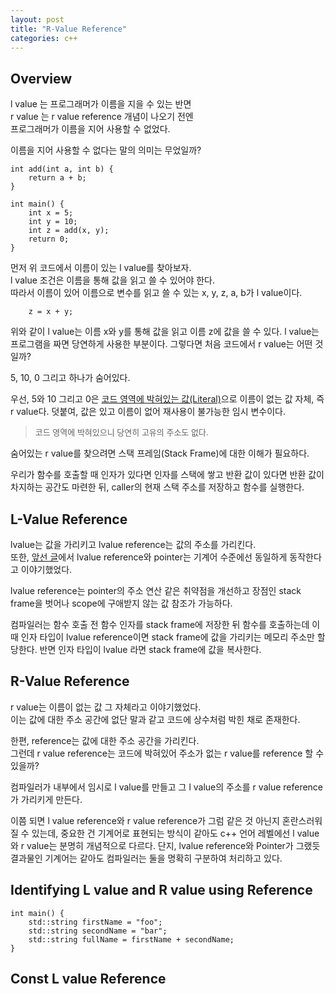 ```yaml
---
layout: post
title: "R-Value Reference"
categories: c++
---
```


## Overview

<!-- begin_excerpt -->

l value 는 프로그래머가 이름을 지을 수 있는 반면 <br>
r value 는 r value reference 개념이 나오기 전엔 <br> 
프로그래머가 이름을 지어 사용할 수 없었다.<br> 

<!-- end_excerpt -->

이름을 지어 사용할 수 없다는 말의 의미는 무었일까?

```
int add(int a, int b) {
    return a + b;
}

int main() {
    int x = 5;
    int y = 10;
    int z = add(x, y);
    return 0;
}
```

먼저 위 코드에서 이름이 있는 l value를 찾아보자. <br> 
l value 조건은 이름을 통해 값을 읽고 쓸 수 있어야 한다. <br> 
따라서 이름이 있어 이름으로 변수를 읽고 쓸 수 있는 x, y, z, a, b가 l value이다.

```
    z = x + y;
```
위와 같이 l value는 이름 x와 y를 통해 값을 읽고 이름 z에 값을 쓸 수 있다.
l value는 프로그램을 짜면 당연하게 사용한 부분이다. 그렇다면 처음 코드에서 r value는 어떤 것일까?

5, 10, 0 그리고 하나가 숨어있다.

우선, 5와 10 그리고 0은 [코드 영역에 박혀있는 값(Literal)](https://en.wikipedia.org/wiki/Literal_(computer_programming))으로 이름이 없는 값 자체, 즉 r value다. 덧붙여, 값은 있고 이름이 없어 재사용이 불가능한 임시 변수이다.

> <font size="2"> 
> 코드 영역에 박혀있으니 당연히 고유의 주소도 없다.
> </font>

숨어있는 r value를 찾으려면 스택 프레임(Stack Frame)에 대한 이해가 필요하다.

우리가 함수를 호출할 때 인자가 있다면 인자를 스택에 쌓고 반환 값이 있다면 반환 값이 차지하는 공간도 마련한 뒤, caller의 현재 스택 주소를 저장하고 함수를 실행한다.





## L-Value Reference

lvalue는 값을 가리키고 lvalue reference는 값의 주소를 가리킨다.<br> 
또한, [앞선 글](../../../../language/2023/05/27/c++-ref-pointer.html)에서 lvalue  reference와 pointer는 기계어 수준에선 동일하게 동작한다고 이야기했었다.

lvalue reference는 pointer의 주소 연산 같은 취약점을 개선하고 장점인 stack frame을 벗어나 scope에 구애받지 않는 값 참조가 가능하다.

컴파일러는 함수 호출 전 함수 인자를 stack frame에 저장한 뒤 함수를 호출하는데 이때 인자 타입이 lvalue reference이면 stack frame에 값을 가리키는 메모리 주소만 할당한다. 반면 인자 타입이 lvalue 라면 stack frame에 값을 복사한다.

## R-Value Reference

r value는 이름이 없는 값 그 자체라고 이야기했었다. <br>
이는 값에 대한 주소 공간에 없단 말과 같고 코드에 상수처럼 박힌 채로 존재한다. <br>

한편, reference는 값에 대한 주소 공간을 가리킨다. <br>
그런데 r value reference는 코드에 박혀있어 주소가 없는 r value를 reference 할 수 있을까?

컴파일러가 내부에서 임시로 l value를 만들고 그 l value의 주소를 r value reference가 가리키게 만든다.

이쯤 되면 l value reference와 r value reference가 그럼 같은 것 아닌지 혼란스러워질 수 있는데, 중요한 건 기계어로 표현되는 방식이 같아도 c++ 언어 레벨에선 l value와 r value는 분명히 개념적으로 다르다. 단지, lvalue reference와 Pointer가 그랬듯 결과물인 기계어는 같아도 컴파일러는 둘을 명확히 구분하여 처리하고 있다.




<!-- 
r value는 메모리 공간 자체가 원래는 없다.
-->


## Identifying L value and R value using Reference

```
int main() {
    std::string firstName = "foo";
    std::string secondName = "bar";
    std::string fullName = firstName + secondName;
}
```

## Const L value Reference
